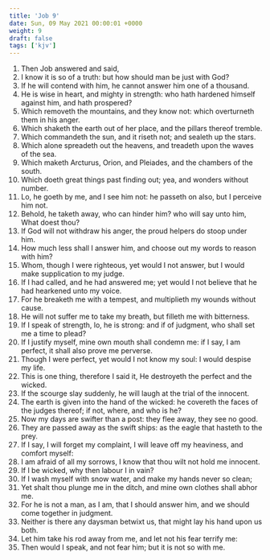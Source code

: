 ```yaml
---
title: 'Job 9'
date: Sun, 09 May 2021 00:00:01 +0000
weight: 9
draft: false
tags: ['kjv'] 
---
```


1. Then Job answered and said,
2. I know it is so of a truth: but how should man be just with God?
3. If he will contend with him, he cannot answer him one of a thousand.
4. He is wise in heart, and mighty in strength: who hath hardened himself against him, and hath prospered?
5. Which removeth the mountains, and they know not: which overturneth them in his anger.
6. Which shaketh the earth out of her place, and the pillars thereof tremble.
7. Which commandeth the sun, and it riseth not; and sealeth up the stars.
8. Which alone spreadeth out the heavens, and treadeth upon the waves of the sea.
9. Which maketh Arcturus, Orion, and Pleiades, and the chambers of the south.
10. Which doeth great things past finding out; yea, and wonders without number.
11. Lo, he goeth by me, and I see him not: he passeth on also, but I perceive him not.
12. Behold, he taketh away, who can hinder him? who will say unto him, What doest thou?
13. If God will not withdraw his anger, the proud helpers do stoop under him.
14. How much less shall I answer him, and choose out my words to reason with him?
15. Whom, though I were righteous, yet would I not answer, but I would make supplication to my judge.
16. If I had called, and he had answered me; yet would I not believe that he had hearkened unto my voice.
17. For he breaketh me with a tempest, and multiplieth my wounds without cause.
18. He will not suffer me to take my breath, but filleth me with bitterness.
19. If I speak of strength, lo, he is strong: and if of judgment, who shall set me a time to plead?
20. If I justify myself, mine own mouth shall condemn me: if I say, I am perfect, it shall also prove me perverse.
21. Though I were perfect, yet would I not know my soul: I would despise my life.
22. This is one thing, therefore I said it, He destroyeth the perfect and the wicked.
23. If the scourge slay suddenly, he will laugh at the trial of the innocent.
24. The earth is given into the hand of the wicked: he covereth the faces of the judges thereof; if not, where, and who is he?
25. Now my days are swifter than a post: they flee away, they see no good.
26. They are passed away as the swift ships: as the eagle that hasteth to the prey.
27. If I say, I will forget my complaint, I will leave off my heaviness, and comfort myself:
28. I am afraid of all my sorrows, I know that thou wilt not hold me innocent.
29. If I be wicked, why then labour I in vain?
30. If I wash myself with snow water, and make my hands never so clean;
31. Yet shalt thou plunge me in the ditch, and mine own clothes shall abhor me.
32. For he is not a man, as I am, that I should answer him, and we should come together in judgment.
33. Neither is there any daysman betwixt us, that might lay his hand upon us both.
34. Let him take his rod away from me, and let not his fear terrify me:
35. Then would I speak, and not fear him; but it is not so with me.
